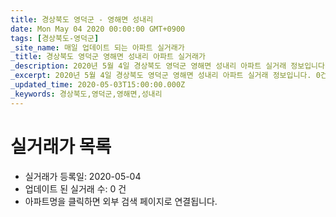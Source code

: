 ```yaml
---
title: 경상북도 영덕군 - 영해면 성내리
date: Mon May 04 2020 00:00:00 GMT+0900
tags: [경상북도-영덕군]
_site_name: 매일 업데이트 되는 아파트 실거래가
_title: 경상북도 영덕군 영해면 성내리 아파트 실거래가
_description: 2020년 5월 4일 경상북도 영덕군 영해면 성내리 아파트 실거래 정보입니다. 0건 아파트 정보가 있습니다.
_excerpt: 2020년 5월 4일 경상북도 영덕군 영해면 성내리 아파트 실거래 정보입니다. 0건 아파트 정보가 있습니다.
_updated_time: 2020-05-03T15:00:00.000Z
_keywords: 경상북도,영덕군,영해면,성내리
---
```






# 실거래가 목록
- 실거래가 등록일: 2020-05-04
- 업데이트 된 실거래 수: 0 건
- 아파트명을 클릭하면 외부 검색 페이지로 연결됩니다.




